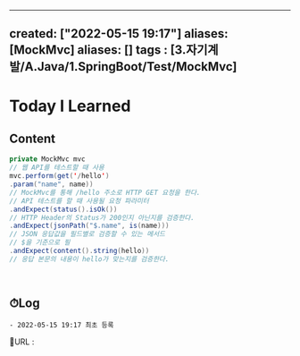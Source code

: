 
---
created: ["2022-05-15 19:17"]
aliases: [MockMvc]
aliases: []
tags : [3.자기계발/A.Java/1.SpringBoot/Test/MockMvc]
---

# Today I Learned
## Content
```java
private MockMvc mvc
// 웹 API를 테스트할 때 사용
mvc.perform(get('/hello')
.param("name", name))
// MockMvc를 통해 /hello 주소로 HTTP GET 요청을 한다.
// API 테스트를 할 때 사용될 요청 파라미터	
.andExpect(status().isOk())
// HTTP Header의 Status가 200인지 아닌지를 검증한다.
.andExpect(jsonPath("$.name", is(name)))
// JSON 응답값을 필드별로 검증할 수 있는 메서드
// $을 기준으로 필
.andExpect(content().string(hello))
// 응답 본문의 내용이 hello가 맞는지를 검증한다.

			
```
## ⏱Log
	- 2022-05-15 19:17 최초 등록


📙URL :